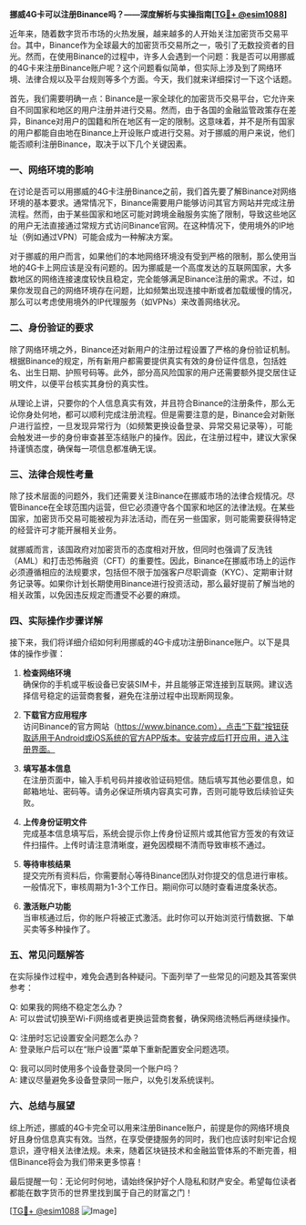 **挪威4G卡可以注册Binance吗？——深度解析与实操指南[[TG💪+ @esim1088](https://t.me/s/esim1088)]**

近年来，随着数字货币市场的火热发展，越来越多的人开始关注加密货币交易平台。其中，Binance作为全球最大的加密货币交易所之一，吸引了无数投资者的目光。然而，在使用Binance的过程中，许多人会遇到一个问题：我是否可以用挪威的4G卡来注册Binance账户呢？这个问题看似简单，但实际上涉及到了网络环境、法律合规以及平台规则等多个方面。今天，我们就来详细探讨一下这个话题。

首先，我们需要明确一点：Binance是一家全球化的加密货币交易平台，它允许来自不同国家和地区的用户注册并进行交易。然而，由于各国的金融监管政策存在差异，Binance对用户的国籍和所在地区有一定的限制。这意味着，并不是所有国家的用户都能自由地在Binance上开设账户或进行交易。对于挪威的用户来说，他们能否顺利注册Binance，取决于以下几个关键因素。

### **一、网络环境的影响**

在讨论是否可以用挪威的4G卡注册Binance之前，我们首先要了解Binance对网络环境的基本要求。通常情况下，Binance需要用户能够访问其官方网站并完成注册流程。然而，由于某些国家和地区可能对跨境金融服务实施了限制，导致这些地区的用户无法直接通过常规方式访问Binance官网。在这种情况下，使用境外的IP地址（例如通过VPN）可能会成为一种解决方案。

对于挪威的用户而言，如果他们的本地网络环境没有受到严格的限制，那么使用当地的4G卡上网应该是没有问题的。因为挪威是一个高度发达的互联网国家，大多数地区的网络连接速度较快且稳定，完全能够满足Binance注册的需求。不过，如果你发现自己的网络环境存在问题，比如频繁出现连接中断或者加载缓慢的情况，那么可以考虑使用境外的IP代理服务（如VPNs）来改善网络状况。

### **二、身份验证的要求**

除了网络环境之外，Binance还对新用户的注册过程设置了严格的身份验证机制。根据Binance的规定，所有新用户都需要提供真实有效的身份证件信息，包括姓名、出生日期、护照号码等。此外，部分高风险国家的用户还需要额外提交居住证明文件，以便平台核实其身份的真实性。

从理论上讲，只要你的个人信息真实有效，并且符合Binance的注册条件，那么无论你身处何地，都可以顺利完成注册流程。但是需要注意的是，Binance会对新账户进行监控，一旦发现异常行为（如频繁更换设备登录、异常交易记录等），可能会触发进一步的身份审查甚至冻结账户的操作。因此，在注册过程中，建议大家保持谨慎态度，确保每一项信息都准确无误。

### **三、法律合规性考量**

除了技术层面的问题外，我们还需要关注Binance在挪威市场的法律合规情况。尽管Binance在全球范围内运营，但它必须遵守各个国家和地区的法律法规。在某些国家，加密货币交易可能被视为非法活动，而在另一些国家，则可能需要获得特定的经营许可才能开展相关业务。

就挪威而言，该国政府对加密货币的态度相对开放，但同时也强调了反洗钱（AML）和打击恐怖融资（CFT）的重要性。因此，Binance在挪威市场上的运作必须遵循相应的法规要求，包括但不限于加强客户尽职调查（KYC）、定期审计财务记录等。如果你计划长期使用Binance进行投资活动，那么最好提前了解当地的相关政策，以免因违反规定而遭受不必要的麻烦。

### **四、实际操作步骤详解**

接下来，我们将详细介绍如何利用挪威的4G卡成功注册Binance账户。以下是具体的操作步骤：

1. **检查网络环境**  
   确保你的手机或平板设备已安装SIM卡，并且能够正常连接到互联网。建议选择信号稳定的运营商套餐，避免在注册过程中出现断网现象。

2. **下载官方应用程序**  
   访问Binance的官方网站（https://www.binance.com），点击“下载”按钮获取适用于Android或iOS系统的官方APP版本。安装完成后打开应用，进入注册界面。

3. **填写基本信息**  
   在注册页面中，输入手机号码并接收验证码短信。随后填写其他必要信息，如邮箱地址、密码等。请务必保证所填内容真实可靠，否则可能导致后续验证失败。

4. **上传身份证明文件**  
   完成基本信息填写后，系统会提示你上传身份证照片或其他官方签发的有效证件扫描件。上传时请注意清晰度，避免因模糊不清而导致审核不通过。

5. **等待审核结果**  
   提交完所有资料后，你需要耐心等待Binance团队对你提交的信息进行审核。一般情况下，审核周期为1-3个工作日。期间你可以随时查看进度条状态。

6. **激活账户功能**  
   当审核通过后，你的账户将被正式激活。此时你可以开始浏览行情数据、下单买卖等多种操作了。

### **五、常见问题解答**

在实际操作过程中，难免会遇到各种疑问。下面列举了一些常见的问题及其答案供参考：

Q: 如果我的网络不稳定怎么办？  
A: 可以尝试切换至Wi-Fi网络或者更换运营商套餐，确保网络流畅后再继续操作。

Q: 注册时忘记设置安全问题怎么办？  
A: 登录账户后可以在“账户设置”菜单下重新配置安全问题选项。

Q: 我可以同时使用多个设备登录同一个账户吗？  
A: 建议尽量避免多设备登录同一账户，以免引发系统误判。

### **六、总结与展望**

综上所述，挪威的4G卡完全可以用来注册Binance账户，前提是你的网络环境良好且身份信息真实有效。当然，在享受便捷服务的同时，我们也应该时刻牢记合规意识，遵守相关法律法规。未来，随着区块链技术和金融监管体系的不断完善，相信Binance将会为我们带来更多惊喜！

最后提醒一句：无论何时何地，请始终保护好个人隐私和财产安全。希望每位读者都能在数字货币的世界里找到属于自己的财富之门！

[[TG💪+ @esim1088](https://t.me/s/esim1088) ![Image](https://i.postimg.cc/4NQfJmqS/Snipaste-2025-05-13-00-14-12.png)]